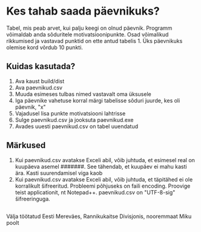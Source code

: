 # Kes tahab saada päevnikuks?

Tabel, mis peab arvet, kui palju keegi on olnud päevnik. Programm võimaldab anda sõduritele motivatsioonipunkte. Osad võimalikud rikkumised ja vastavad punktid on ette antud tabelis 1. Üks päevnikuks olemise kord võrdub 10 punkti.

## Kuidas kasutada?
1. Ava kaust build/dist
2. Ava paevnikud.csv
3. Muuda esimeses tulbas nimed vastavalt oma üksusele
4. Iga päevnike vahetuse korral märgi tabelisse sõduri juurde, kes oli päevnik, "x" 
5. Vajadusel lisa punkte motivatsiooni lahtrisse
6. Sulge paevnikud.csv ja jooksuta paevnikud.exe
7. Avades uuesti paevnikud.csv on tabel uuendatud

## Märkused
1. Kui paevnikud.csv avatakse Exceli abil, võib juhtuda, et esimesel real on kuupäeva asemel #######. See tähendab, et kuupäev ei mahu kasti ära. Kasti suurendamisel viga kaob
2. Kui paevnikud.csv avatakse Exceli abil, võib juhtuda, et täpitähed ei ole korralikult šifreeritud. Probleemi põhjuseks on faili encoding. Proovige teist applicationit, nt Notepad++. paevnikud.csv on "UTF-8-sig" šifreeringuga.

##
Välja töötatud Eesti Mereväes, Rannikukaitse Divisjonis, nooremmaat Miku poolt
